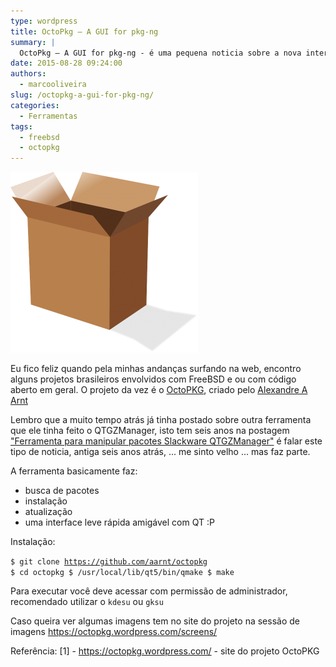 ```yaml
---
type: wordpress
title: OctoPkg – A GUI for pkg-ng
summary: |
  OctoPkg – A GUI for pkg-ng - é uma pequena noticia sobre a nova interface gui para o sistema de pacotes do FreeBSD.
date: 2015-08-28 09:24:00
authors:
  - marcooliveira
slug: /octopkg-a-gui-for-pkg-ng/
categories:
  - Ferramentas
tags:
  - freebsd
  - octopkg
---
```


<a href="/images/wp-content/uploads/2015/07/pacotes.png"><img class=" size-medium wp-image-2985 aligncenter" src="/images/wp-content/uploads/2015/07/pacotes-300x289.png" alt="pacotes" width="300" height="289" /></a>

Eu fico feliz quando pela minhas andanças surfando na web, encontro alguns projetos brasileiros envolvidos com FreeBSD e ou com código aberto em geral. O projeto da vez é o <a href="https://octopkg.wordpress.com/" target="_blank">OctoPKG</a>, criado pelo <a href="https://twitter.com/aaarnt">Alexandre A Arnt</a>

<!--more-->

Lembro que a muito tempo atrás já tinha postado sobre outra ferramenta que ele tinha feito o QTGZManager, isto tem seis anos na postagem <a href="https://demoncyber.wordpress.com/2009/03/13/ferramenta-para-manipular-pacotes-slackware-qtgzmanager/" target="_blank">"Ferramenta para manipular pacotes Slackware QTGZManager"</a> é falar este tipo de noticia, antiga seis anos atrás, ... me sinto velho ... mas faz parte.

A ferramenta basicamente faz:
- busca de pacotes
- instalação
- atualização
- uma interface leve rápida amigável com QT :P

Instalação:

<code>$ git clone https://github.com/aarnt/octopkg
$ cd octopkg
$ /usr/local/lib/qt5/bin/qmake
$ make</code>

Para executar você deve acessar com permissão de administrador, recomendado utilizar o <code>kdesu</code> ou <code>gksu<code></code></code>

Caso queira ver algumas imagens tem no site do projeto na sessão de imagens <a href="https://octopkg.wordpress.com/screens/" target="_blank">https://octopkg.wordpress.com/screens/</a>

Referência:
[1] - <a href="https://octopkg.wordpress.com/" target="_blank">https://octopkg.wordpress.com/</a> - site do projeto OctoPKG
